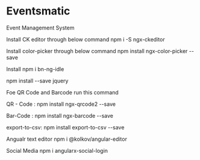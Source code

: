# Eventsmatic
Event Management System

Install CK editor through below command
npm i -S ngx-ckeditor

Install color-picker through below command
npm install ngx-color-picker --save

Install npm i bn-ng-idle

npm install --save jquery


Foe QR Code and Barcode run this command

QR - Code :
npm install ngx-qrcode2 --save 

Bar-Code :
npm install ngx-barcode --save

export-to-csv:
npm install export-to-csv --save

Angualr text editor
npm i @kolkov/angular-editor

Social Media 
npm i angularx-social-login


